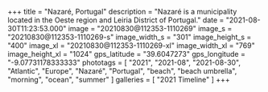 +++
title = "Nazaré, Portugal"
description = "Nazaré is a municipality located in the Oeste region and Leiria District of Portugal."
date = "2021-08-30T11:23:53.000"
image = "20210830@112353-1110269"
image_s = "20210830@112353-1110269-s"
image_width_s = "301"
image_height_s = "400"
image_xl = "20210830@112353-1110269-xl"
image_width_xl = "769"
image_height_xl = "1024"
gps_latitude = "39.6047273"
gps_longitude = "-9.07731178333333"
phototags = [ "2021", "2021-08", "2021-08-30", "Atlantic", "Europe", "Nazaré", "Portugal", "beach", "beach umbrella", "morning", "ocean", "summer" ]
galleries = [ "2021 Timeline" ]
+++
